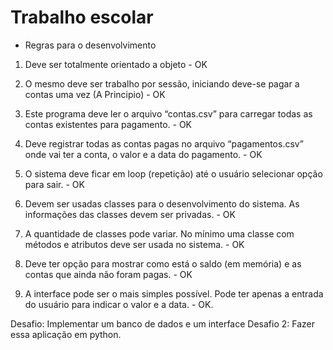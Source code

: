 # Trabalho escolar

* Regras para o desenvolvimento

1. Deve ser totalmente orientado a objeto - OK

2. O mesmo deve ser trabalho por sessão, iniciando deve-se pagar a contas uma vez (A Principio) - OK

3. Este programa deve ler o arquivo “contas.csv” para carregar todas as contas
existentes para pagamento. - OK

4. Deve registrar todas as contas pagas no arquivo “pagamentos.csv” onde vai ter a
conta, o valor e a data do pagamento. - OK

5. O sistema deve ficar em loop (repetição) até o usuário selecionar opção para sair. - OK

6. Devem ser usadas classes para o desenvolvimento do sistema. As informações
das classes devem ser privadas. - OK

7. A quantidade de classes pode variar. No mínimo uma classe com métodos e
atributos deve ser usada no sistema. - OK

8. Deve ter opção para mostrar como está o saldo (em memória) e as contas que
ainda não foram pagas. - OK

9. A interface pode ser o mais simples possível. Pode ter apenas a entrada do usuário
para indicar o valor e a data. - OK.


Desafio: Implementar um banco de dados e um interface
Desafio 2: Fazer essa aplicação em python.
